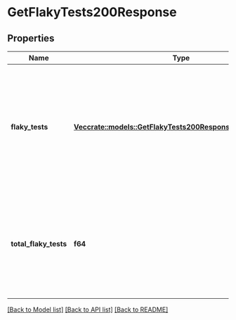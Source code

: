 # GetFlakyTests200Response

## Properties

Name | Type | Description | Notes
------------ | ------------- | ------------- | -------------
**flaky_tests** | [**Vec<crate::models::GetFlakyTests200ResponseFlakyTestsInner>**](getFlakyTests_200_response_flaky_tests_inner.md) | A list of all instances of flakes. Note that a test is no longer considered flaky after 2 weeks have passed without a flake. Each flake resets this timer. | 
**total_flaky_tests** | **f64** | A count of unique tests that have failed. If your project has N tests that have flaked multiple times each, this will be equal to N. | 

[[Back to Model list]](../README.md#documentation-for-models) [[Back to API list]](../README.md#documentation-for-api-endpoints) [[Back to README]](../README.md)


